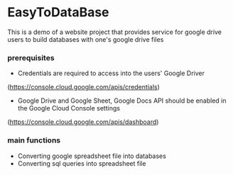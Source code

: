 # EasyToDataBase
This is a demo of a website project that provides service for google drive users to build databases with one's google drive files

### prerequisites
- Credentials are required to access into the users' Google Driver

(https://console.cloud.google.com/apis/credentials)
- Google Drive and Google Sheet, Google Docs API should be enabled in the Google Cloud Console settings

(https://console.cloud.google.com/apis/dashboard)

### main functions
- Converting google spreadsheet file into databases
- Converting sql queries into spreadsheet file
